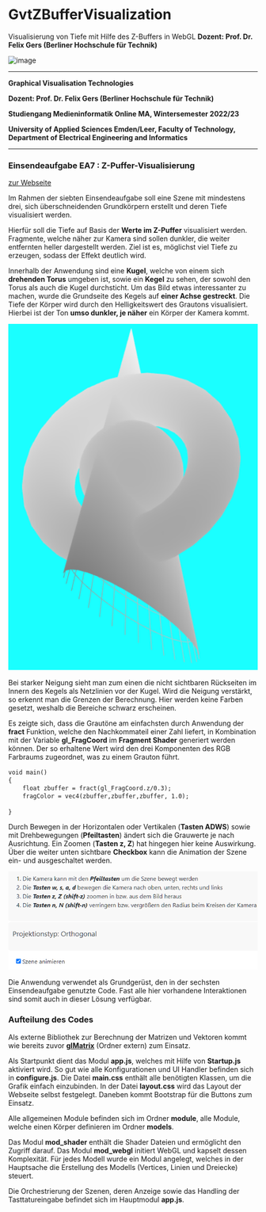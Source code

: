 # GvtZBufferVisualization

Visualisierung von Tiefe mit Hilfe des Z-Buffers in WebGL
**Dozent: Prof. Dr. Felix Gers (Berliner Hochschule für Technik)**

![image](https://user-images.githubusercontent.com/32162305/150810942-99672aac-99af-47ea-849b-ba263fae0c3f.png)

---

**Graphical Visualisation Technologies**

**Dozent: Prof. Dr. Felix Gers (Berliner Hochschule für Technik)**

**Studiengang Medieninformatik Online MA, Wintersemester 2022/23**

**University of Applied Sciences Emden/Leer, Faculty of Technology, Department of Electrical Engineering and
Informatics**

---

### Einsendeaufgabe EA7 : Z-Puffer-Visualisierung

[zur Webseite](https://gvt.ckitte.de/ea7/)

Im Rahmen der siebten Einsendeaufgabe soll eine Szene mit mindestens drei, sich überschneidenden Grundkörpern erstellt und deren Tiefe visualisiert werden.

Hierfür soll die Tiefe auf Basis der **Werte im Z-Puffer** visualisiert werden. Fragmente, welche näher zur Kamera sind sollen dunkler, die weiter entfernten heller dargestellt werden. Ziel ist es, möglichst viel Tiefe zu erzeugen, sodass der Effekt deutlich wird.

Innerhalb der Anwendung sind eine **Kugel**, welche von einem sich **drehenden Torus** umgeben ist, sowie ein **Kegel** zu sehen, der sowohl den Torus als auch die Kugel durchsticht. Um das Bild etwas interessanter zu machen, wurde die Grundseite des Kegels auf **einer Achse gestreckt**. Die Tiefe der Körper wird durch den Helligkeitswert des Grautons visualisiert. Hierbei ist der Ton **umso dunkler, je näher** ein Körper der Kamera kommt.



![](assets/2022-11-29-15-05-05-image.png)



Bei starker Neigung sieht man zum einen die nicht sichtbaren Rückseiten im Innern des Kegels als Netzlinien vor der Kugel. Wird die Neigung verstärkt, so erkennt man die Grenzen der Berechnung. Hier werden keine Farben gesetzt, weshalb die Bereiche schwarz erscheinen. 

Es zeigte sich, dass die Grautöne am einfachsten durch Anwendung der **fract** Funktion, welche den Nachkommateil einer Zahl liefert, in Kombination mit der Variable **gl_FragCoord** im **Fragment Shader** generiert werden können. Der so erhaltene Wert wird den drei Komponenten des RGB Farbraums zugeordnet, was zu einem Grauton führt. 

```
void main()  
{            
    float zbuffer = fract(gl_FragCoord.z/0.3);  
    fragColor = vec4(zbuffer,zbuffer,zbuffer, 1.0);

}

```

Durch Bewegen in der Horizontalen oder Vertikalen (**Tasten ADWS**) sowie mit Drehbewegungen (**Pfeiltasten**) ändert sich die Grauwerte je nach Ausrichtung. Ein Zoomen (**Tasten z, Z**) hat hingegen hier keine Auswirkung. Über die weiter unten sichtbare **Checkbox** kann die Animation der Szene ein- und ausgeschaltet werden.



![](assets/2022-11-29-15-07-21-image.png)

Die Anwendung verwendet als Grundgerüst, den in der sechsten Einsendeaufgabe genutzte Code. Fast alle hier vorhandene Interaktionen sind somit auch in dieser Lösung verfügbar. 

### Aufteilung des Codes

Als externe Bibliothek zur Berechnung der Matrizen und Vektoren kommt wie bereits zuvor [**glMatrix**](https://glmatrix.net/)  (Ordner extern) zum Einsatz.

Als Startpunkt dient das Modul **app.js**, welches mit Hilfe von **Startup.js** aktiviert wird. So gut wie alle Konfigurationen und UI Handler befinden sich in **configure.js**. Die Datei **main.css** enthält alle benötigten Klassen, um die Grafik einfach einzubinden. In der Datei **layout.css** wird das Layout der Webseite selbst festgelegt. Daneben kommt Bootstrap für die Buttons zum Einsatz.

Alle allgemeinen Module befinden sich im Ordner **module**, alle Module, welche einen Körper definieren im Ordner **models**. 

Das Modul **mod_shader** enthält die Shader Dateien und ermöglicht den Zugriff darauf. Das Modul **mod_webgl** initiert WebGL und kapselt dessen Komplexität.  Für jedes Modell wurde ein Modul angelegt, welches in der Hauptsache die Erstellung des Modells (Vertices, Linien und Dreiecke) steuert.

Die Orchestrierung der Szenen, deren Anzeige sowie das Handling der Tasttatureingabe befindet sich im Hauptmodul **app.js**. 
